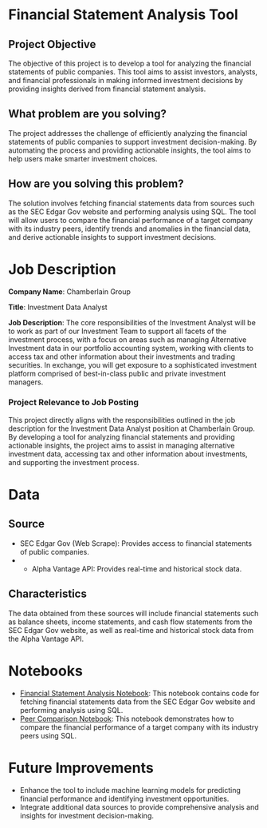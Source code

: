 # Financial Statement Analysis Tool

## Project Objective

The objective of this project is to develop a tool for analyzing the financial statements of public companies. This tool aims to assist investors, analysts, and financial professionals in making informed investment decisions by providing insights derived from financial statement analysis.

## What problem are you solving?

The project addresses the challenge of efficiently analyzing the financial statements of public companies to support investment decision-making. By automating the process and providing actionable insights, the tool aims to help users make smarter investment choices.

## How are you solving this problem?

The solution involves fetching financial statements data from sources such as the SEC Edgar Gov website and performing analysis using SQL. The tool will allow users to compare the financial performance of a target company with its industry peers, identify trends and anomalies in the financial data, and derive actionable insights to support investment decisions.

# Job Description

**Company Name**: Chamberlain Group

**Title**: Investment Data Analyst

**Job Description**: The core responsibilities of the Investment Analyst will be to work as part of our Investment Team to support all facets of the investment process, with a focus on areas such as managing Alternative Investment data in our portfolio accounting
system, working with clients to access tax and other information about their investments and trading securities. In exchange, you will get exposure to a sophisticated investment platform comprised of best-in-class public and private investment managers.

### Project Relevance to Job Posting

This project directly aligns with the responsibilities outlined in the job description for the Investment Data Analyst position at Chamberlain Group. By developing a tool for analyzing financial statements and providing actionable insights, the project aims to assist in managing alternative investment data, accessing tax and other information about investments, and supporting the investment process.
# Data

## Source

- SEC Edgar Gov (Web Scrape): Provides access to financial statements of public companies.
- - Alpha Vantage API: Provides real-time and historical stock data.

## Characteristics

The data obtained from these sources will include financial statements such as balance sheets, income statements, and cash flow statements from the SEC Edgar Gov website, as well as real-time and historical stock data from the Alpha Vantage API.

# Notebooks

- [Financial Statement Analysis Notebook](link_to_notebook_1): This notebook contains code for fetching financial statements data from the SEC Edgar Gov website and performing analysis using SQL.
- [Peer Comparison Notebook](link_to_notebook_2): This notebook demonstrates how to compare the financial performance of a target company with its industry peers using SQL.

# Future Improvements

- Enhance the tool to include machine learning models for predicting financial performance and identifying investment opportunities.
- Integrate additional data sources to provide comprehensive analysis and insights for investment decision-making.
